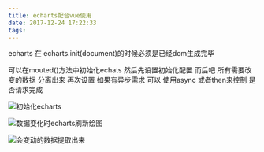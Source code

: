 ```yaml
---
title: echarts配合vue使用
date: 2017-12-24 17:22:33
tags:
---
```


echarts 在 echarts.init(document)的时候必须是已经dom生成完毕
<!--more-->

可以在mouted()方法中初始化echats
然后先设置初始化配置
而后吧 所有需要改变的数据 分离出来 再次设置
如果有异步需求 可以 使用async 或者then来控制 是否请求完成

![初始化echarts](http://o99hhtmyi.bkt.clouddn.com/clipboard.png)


![数据变化时echarts刷新绘图](http://o99hhtmyi.bkt.clouddn.com/clipboard%20%281%29.png)

![会变动的数据提取出来](http://o99hhtmyi.bkt.clouddn.com/clipboard%20%282%29.png)





